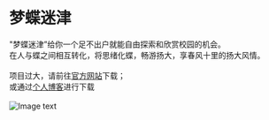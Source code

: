# 梦蝶迷津

"梦蝶迷津”给你一个足不出户就能自由探索和欣赏校园的机会。</br>在人与蝶之间相互转化，将思绪化蝶，畅游扬大，享春风十里的扬大风情。
</br></br>
项目过大，请前往<a href="http://metastarx.3vdo.work/" target="_blank">官方网站</a>下载；
</br>
或通过<a href="http://metastarx.top/" target="_blank">个人博客</a>进行下载
</br></br>
![Image text](http://metastarx.top/post-images/test.jpg)


